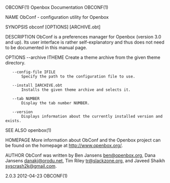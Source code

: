 OBCONF(1)                                                      Openbox Documentation                                                     OBCONF(1)

NAME
       ObConf - configuration utility for Openbox

SYNOPSIS
       obconf [OPTIONS] [ARCHIVE.obt]

DESCRIPTION
       ObConf  is  a preferences manager for Openbox (version 3.0 and up). Its user interface is rather self-explanatory and thus does not need to
       be documented in this manual page.

OPTIONS
       --archive ITHEME
           Create a theme archive from the given theme directory.

       --config-file IFILE
           Specify the path to the configuration file to use.

       --install IARCHIVE.obt
           Installs the given theme archive and selects it.

       --tab NUMBER
           Display the tab number NUMBER.

       --version
           Displays information about the currently installed version and exists.

SEE ALSO
       openbox(1)

HOMEPAGE
       More information about ObConf and the Openbox project can be found on the homepage at <http://www.openbox.org/>.

AUTHOR
       ObConf was written by Ben Jansens <ben@openbox.org>, Dana Jansens <danakj@orodu.net>,  Tim  Riley  <tr@slackzone.org>,  and  Javeed  Shaikh
       <syscrash2k@gmail.com>.

2.0.3                                                               2012-04-23                                                           OBCONF(1)
